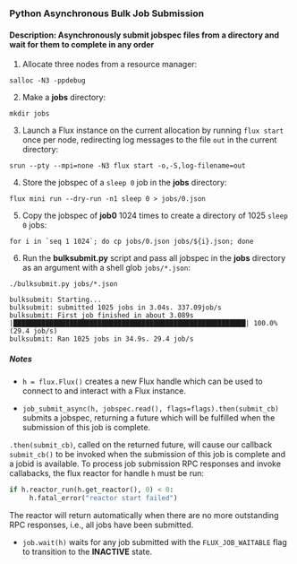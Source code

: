 ### Python Asynchronous Bulk Job Submission

#### Description: Asynchronously submit jobspec files from a directory and wait for them to complete in any order

1. Allocate three nodes from a resource manager:

`salloc -N3 -ppdebug`

2. Make a **jobs** directory:

`mkdir jobs`

3. Launch a Flux instance on the current allocation by running `flux start` once per node, redirecting log messages to the file `out` in the current directory:

`srun --pty --mpi=none -N3 flux start -o,-S,log-filename=out`

4. Store the jobspec of a `sleep 0` job in the **jobs** directory:

`flux mini run --dry-run -n1 sleep 0 > jobs/0.json`

5. Copy the jobspec of **job0** 1024 times to create a directory of 1025 `sleep 0` jobs:

``for i in `seq 1 1024`; do cp jobs/0.json jobs/${i}.json; done``

6. Run the **bulksubmit.py** script and pass all jobspec in the **jobs** directory as an argument with a shell glob `jobs/*.json`:

`./bulksubmit.py jobs/*.json`

```
bulksubmit: Starting...
bulksubmit: submitted 1025 jobs in 3.04s. 337.09job/s
bulksubmit: First job finished in about 3.089s
|██████████████████████████████████████████████████████████| 100.0% (29.4 job/s)
bulksubmit: Ran 1025 jobs in 34.9s. 29.4 job/s
```

##### Notes

- `h = flux.Flux()` creates a new Flux handle which can be used to connect to and interact with a Flux instance.

- `job_submit_async(h, jobspec.read(), flags=flags).then(submit_cb)` submits a jobspec, returning a future which will be fulfilled when the submission of this job is complete.

`.then(submit_cb)`, called on the returned future, will cause our callback `submit_cb()` to be invoked when the submission of this job is complete and a jobid is available. To process job submission RPC responses and invoke callabacks, the flux reactor for handle `h` must be run:

```python
if h.reactor_run(h.get_reactor(), 0) < 0:
￼    h.fatal_error("reactor start failed")
```

The reactor will return automatically when there are no more outstanding RPC responses, i.e., all jobs have been submitted.

- `job.wait(h)` waits for any job submitted with the `FLUX_JOB_WAITABLE` flag to transition to the **INACTIVE** state.
